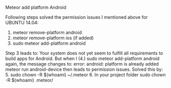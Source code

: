 Meteor add platform Android

Following steps solved the permission issues I mentioned above for UBUNTU 14.04:


1. meteor remove-platform android
2. meteor remove-platform ios (if added)
3. sudo meteor add-platform android

Step 3 leads to:
Your system does not yet seem to fulfill all requirements to build apps for Android. 
But when I (4.) sudo meteor add-platform android again, the message changes to:
error: android: platform is already added
meteor run android-device then leads to permission issues. Solved this by:
5. sudo chown -R $(whoami) ~/.meteor
6. In your project folder sudo chown -R $(whoami) .meteor/
